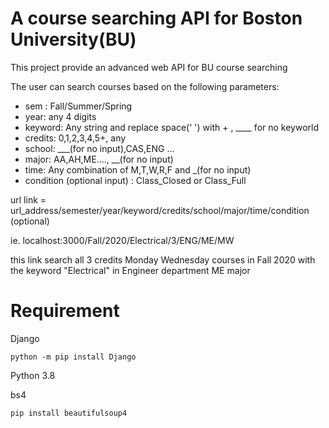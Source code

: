 # A course searching API for Boston University(BU)
This project provide an advanced web API for BU course searching

The user can search courses based on the following parameters:

- sem : Fall/Summer/Spring
- year: any 4 digits
- keyword: Any string and replace space(' ') with + , ____ for no keyworld
- credits: 0,1,2,3,4,5+, any
- school: ___(for no input),CAS,ENG ...
- major: AA,AH,ME...., __(for no input)
- time: Any combination of M,T,W,R,F and _(for no input)
- condition (optional input) : Class_Closed or Class_Full


url link =  url_address/semester/year/keyword/credits/school/major/time/condition (optional)

ie. localhost:3000/Fall/2020/Electrical/3/ENG/ME/MW

this link search all 3 credits Monday Wednesday courses in Fall 2020 with the keyword "Electrical" in Engineer department ME major 

# Requirement
Django

```
python -m pip install Django
```

Python 3.8




bs4

```
pip install beautifulsoup4
```
